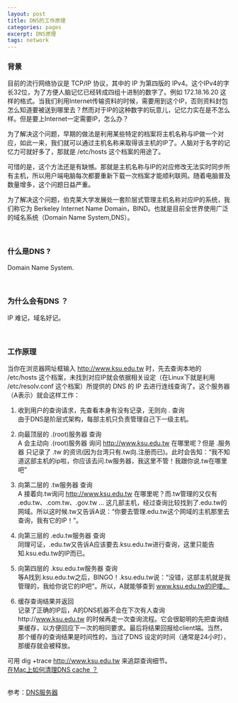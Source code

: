 ```yaml
---
layout: post
title: DNS的工作原理
categories: pages
excerpt: DNS原理
tags: network  
---
```

### 背景
目前的流行网络协议是 TCP/IP 协议，其中的 IP 为第四版的 IPv4。这个IPv4的字长32位，为了方便人脑记忆已经转成四组十进制的数字了。例如 172.18.16.20 这样的格式。当我们利用Internet传输资料的时候，需要用到这个IP，否则资料封包怎么知道要被送到哪里去？然而对于IP的这种数字的玩意儿，记忆力实在是不怎么样。但是要上Internet一定需要IP，怎么办？   

为了解决这个问题，早期的做法是利用某些特定的档案将主机名称与IP做一个对应，如此一来，我们就可以通过主机名称来取得该主机的IP了。人脑对于名字的记忆力可就好多了，那就是 /etc/hosts 这个档案的用途了。

可惜的是，这个方法还是有缺憾。那就是主机名称与IP的对应修改无法实时同步所有主机，所以用户端电脑每次都要重新下载一次档案才能顺利联网。随着电脑普及数量增多，这个问题日益严重。   

为了解决这个问题，伯克莱大学发展处一套阶层式管理主机名称对应IP的系统，我们称它为 Berkeley Internet Name Domain，BIND。也就是目前全世界使用广泛的域名系统（Domain Name System,DNS）。

<br>

### 什么是DNS ?
Domain Name System.

<br>

### 为什么会有DNS ？
IP 难记，域名好记。

<br>

### 工作原理
当你在浏览器网址框输入 http://www.ksu.edu.tw 时，先去查询本地的 /etc/hosts 这个档案，未找到对应IP就会依据相关设定（在Linux下就是利用 /etc/resolv.conf 这个档案）所提供的 DNS 的 IP 去进行连线查询了。这个服务器（A表示）就会这样工作：

1. 收到用户的查询请求，先查看本身有没有记录，无则向 . 查询    
   由于DNS是阶层式架构，每部主机只负责管理自己下一级主机。
2. 向最顶层的 .(root)服务器 查询    
   A 会主动向 .(root)服务器 询问 http://www.ksu.edu.tw 在哪里呢？但是 .服务器 只记录了 .tw 的资讯(因为台湾只有.tw向.注册而已)。此时会告知：“我不知道这部主机的ip啦，你应该去问.tw服务器，我这里不管！我跟你说.tw在哪里吧”

3. 向第二层的 .tw服务器 查询    
   A 接着向.tw询问 http://www.ksu.edu.tw 在哪里呢？而.tw管理的又仅有 .edu.tw、.com.tw、.gov.tw ... 这几部主机，经过查询比较找到了.edu.tw的网域。所以这时候.tw又告诉A说：“你要去管理.edu.tw这个网域的主机那里去查询，我有它的IP！”。
4. 向第三层的 .edu.tw服务器 查询    
   同理可证，.edu.tw又告诉A应该要去.ksu.edu.tw进行查询，这里只能告知.ksu.edu.tw的IP而已。
5. 向第四层的 .ksu.edu.tw服务器 查询    
   等A找到.ksu.edu.tw之后，BINGO！.ksu.edu.tw说：“没错，这部主机就是我管理的，我给你说它的IP吧”。所以，A就能够查到 www.ksu.edu.tw的IP喽。
6. 缓存查询结果并返回   
   记录了正确的IP后，A的DNS机器不会在下次有人查询http://www.ksu.edu.tw 的时候再走一次查询流程。它会很聪明的先把查询结果缓存，以方便回应下一次的相同要求。最后将结果回报给client端。当然，那个缓存的查询结果是时间性的，当过了DNS 设定的时间（通常是24小时），那缓存就会被释放。

可用 dig +trace http://www.ksu.edu.tw 来追踪查询细节。   
[在Mac上如何清理DNS cache ？](https://coolestguidesontheplanet.com/clear-the-local-dns-cache-in-osx/)
<br>
<br>

参考：[DNS服务器](http://linux.vbird.org/linux_server/0350dns.php)
